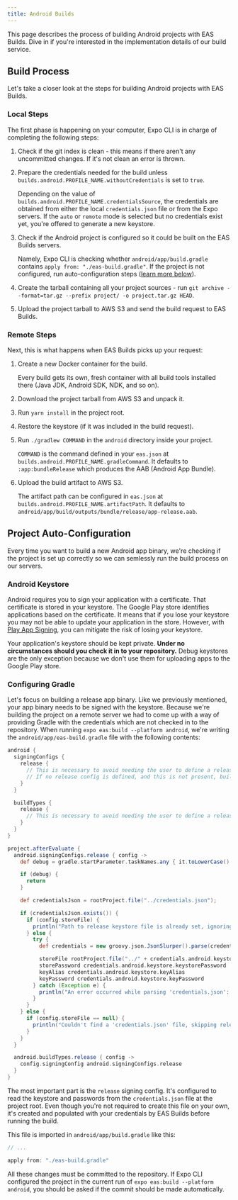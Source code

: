 ```yaml
---
title: Android Builds
---
```


This page describes the process of building Android projects with EAS Builds. Dive in if you're interested in the implementation details of our build service.

## Build Process

Let's take a closer look at the steps for building Android projects with EAS Builds.

### Local Steps

The first phase is happening on your computer, Expo CLI is in charge of completing the following steps:

1. Check if the git index is clean - this means if there aren't any uncommitted changes. If it's not clean an error is thrown.
2. Prepare the credentials needed for the build unless `builds.android.PROFILE_NAME.withoutCredentials` is set to `true`.

   Depending on the value of `builds.android.PROFILE_NAME.credentialsSource`, the credentials are obtained from either the local `credentials.json` file or from the Expo servers. If the `auto` or `remote` mode is selected but no credentials exist yet, you're offered to generate a new keystore.

3. Check if the Android project is configured so it could be built on the EAS Builds servers.

   Namely, Expo CLI is checking whether `android/app/build.gradle` contains `apply from: "./eas-build.gradle"`.
   If the project is not configured, run auto-configuration steps ([learn more below](#project-auto-configuration)).

4. Create the tarball containing all your project sources - run `git archive --format=tar.gz --prefix project/ -o project.tar.gz HEAD`.
5. Upload the project tarball to AWS S3 and send the build request to EAS Builds.

### Remote Steps

Next, this is what happens when EAS Builds picks up your request:

1. Create a new Docker container for the build.

   Every build gets its own, fresh container with all build tools installed there (Java JDK, Android SDK, NDK, and so on).

2. Download the project tarball from AWS S3 and unpack it.
3. Run `yarn install` in the project root.
4. Restore the keystore (if it was included in the build request).
5. Run `./gradlew COMMAND` in the `android` directory inside your project.

   `COMMAND` is the command defined in your `eas.json` at `builds.android.PROFILE_NAME.gradleCommand`. It defaults to `:app:bundleRelease` which produces the AAB (Android App Bundle).

6. Upload the build artifact to AWS S3.

   The artifact path can be configured in `eas.json` at `builds.android.PROFILE_NAME.artifactPath`. It defaults to `android/app/build/outputs/bundle/release/app-release.aab`.

## Project Auto-Configuration

Every time you want to build a new Android app binary, we're checking if the project is set up correctly so we can semlessly run the build process on our servers.

### Android Keystore

Android requires you to sign your application with a certificate. That certificate is stored in your keystore. The Google Play store identifies applications based on the certificate. It means that if you lose your keystore you may not be able to update your application in the store. However, with [Play App Signing](https://developer.android.com/studio/publish/app-signing#app-signing-google-play), you can mitigate the risk of losing your keystore.

Your application's keystore should be kept private. **Under no circumstances should you check it in to your repository.** Debug keystores are the only exception because we don't use them for uploading apps to the Google Play store.

### Configuring Gradle

Let's focus on building a release app binary. Like we previously mentioned, your app binary needs to be signed with the keystore. Because we're building the project on a remote server we had to come up with a way of providing Gradle with the credentials which are not checked in to the repository. When running `expo eas:build --platform android`, we're writing the `android/app/eas-build.gradle` file with the following contents:

```groovy
android {
  signingConfigs {
    release {
      // This is necessary to avoid needing the user to define a release signing config manually
      // If no release config is defined, and this is not present, build for assembleRelease will crash
    }
  }

  buildTypes {
    release {
      // This is necessary to avoid needing the user to define a release build type manually
    }
  }
}

project.afterEvaluate {
  android.signingConfigs.release { config ->
    def debug = gradle.startParameter.taskNames.any { it.toLowerCase().contains('debug') }

    if (debug) {
      return
    }

    def credentialsJson = rootProject.file("../credentials.json");

    if (credentialsJson.exists()) {
      if (config.storeFile) {
        println("Path to release keystore file is already set, ignoring 'credentials.json'")
      } else {
        try {
          def credentials = new groovy.json.JsonSlurper().parse(credentialsJson)

          storeFile rootProject.file("../" + credentials.android.keystore.keystorePath)
          storePassword credentials.android.keystore.keystorePassword
          keyAlias credentials.android.keystore.keyAlias
          keyPassword credentials.android.keystore.keyPassword
        } catch (Exception e) {
          println("An error occurred while parsing 'credentials.json': " + e.message)
        }
      }
    } else {
      if (config.storeFile == null) {
        println("Couldn't find a 'credentials.json' file, skipping release keystore configuration")
      }
    }
  }

  android.buildTypes.release { config ->
    config.signingConfig android.signingConfigs.release
  }
}
```

The most important part is the `release` signing config. It's configured to read the keystore and passwords from the `credentials.json` file at the project root. Even though you're not required to create this file on your own, it's created and populated with your credentials by EAS Builds before running the build.

This file is imported in `android/app/build.gradle` like this:

```groovy
// ...

apply from: "./eas-build.gradle"
```

All these changes must be committed to the repository. If Expo CLI configured the project in the current run of `expo eas:build --platform android`, you should be asked if the commit should be made automatically.

